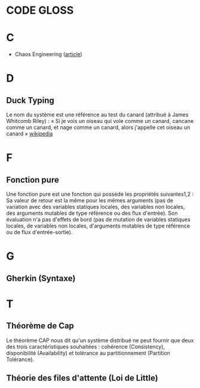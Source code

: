 # CODE GLOSS
# C
- Chaos Engineering ([article](https://blog.octo.com/paris-chaos-engineering-meetup-9-perseverance-compte-rendu/))

# D
## Duck Typing
Le nom du système est une référence au test du canard (attribué à James Whitcomb Riley) : « Si je vois un oiseau qui vole comme un canard, cancane comme un canard, et nage comme un canard, alors j'appelle cet oiseau un canard » [wikipedia](https://fr.wikipedia.org/wiki/Duck_typing)

# F
## Fonction pure
Une fonction pure est une fonction qui possède les propriétés suivantes1,2 :
Sa valeur de retour est la même pour les mêmes arguments (pas de variation avec des variables statiques locales, des variables non locales, des arguments mutables de type référence ou des flux d'entrée).
Son évaluation n'a pas d'effets de bord (pas de mutation de variables statiques locales, de variables non locales, d'arguments mutables de type référence ou de flux d'entrée-sortie).


# G
## Gherkin (Syntaxe)

# T
## **Théorème de Cap** 
Le théorème CAP nous dit qu'un système distribué ne peut fournir que deux des trois caractéristiques souhaitées : cohérence (Consistency), disponibilité (Availability) et tolérance au partitionnement (Partition Tolérance). 
## Théorie des files d'attente  (Loi de Little)
